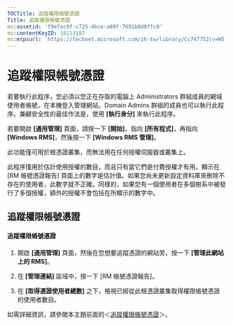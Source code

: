 ```yaml
---
TOCTitle: 追蹤權限帳號憑證
Title: 追蹤權限帳號憑證
ms:assetid: 'f9efac9f-c725-4bce-a89f-7691b0d8ffc0'
ms:contentKeyID: 18113187
ms:mtpsurl: 'https://technet.microsoft.com/zh-tw/library/Cc747752(v=WS.10)'
---
```


追蹤權限帳號憑證
================

若要執行此程序，您必須以您正在存取的電腦上 Administrators 群組成員的網域使用者帳號，在本機登入管理網站。Domain Admins 群組的成員也可以執行此程序。兼顧安全性的最佳作法是，使用 **\[執行身分\]** 來執行此程序。

若要開啟 **\[通用管理\]** 頁面，請按一下 **\[開始\]**，指向 **\[所有程式\]**，再指向 **\[Windows RMS\]**，然後按一下 **\[Windows RMS 管理\]**。

此功能僅可用於根憑證叢集，而無法用在任何授權伺服器或叢集上。

此程序僅用於估計使用授權的數目，而且只有當它們是付費授權才有用。顯示在 \[RM 帳號憑證報告\] 頁面上的數字是估計值。如果您尚未更新設定資料庫來刪除不存在的使用者，此數字就不正確。同樣的，如果您有一個使用者在多個樹系中被發行了多個授權，額外的授權不會包括在所顯示的數字中。

追蹤權限帳號憑證
----------------

#### 追蹤權限帳號憑證

1.  開啟 **\[通用管理\]** 頁面，然後在您想要追蹤憑證的網站旁，按一下 **\[管理此網站上的 RMS\]**。

2.  在 **\[管理連結\]** 區域中，按一下 \[RM 帳號憑證報告\]。

3.  在 **\[取得憑證使用者總數\]** 之下，檢視已經從此根憑證叢集取得權限帳號憑證的使用者數目。

如需詳細資訊，請參閱本主題前面的＜[追蹤權限帳號憑證](https://technet.microsoft.com/5bb0f3cf-fc44-4e60-a93f-c789d6f8a902)＞。
